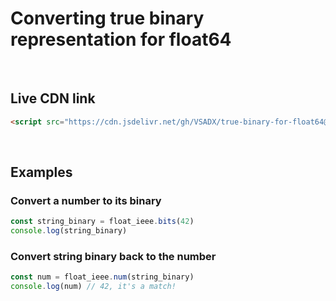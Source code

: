 # Converting true binary representation for float64
  
<br>
  
## Live CDN link
```html
<script src="https://cdn.jsdelivr.net/gh/VSADX/true-binary-for-float64@main/float-ieee.js" type="module"></script>
```  
  
<br>  
  
## Examples
### Convert a number to its binary
```js
const string_binary = float_ieee.bits(42)
console.log(string_binary)
```
### Convert string binary back to the number
```js
const num = float_ieee.num(string_binary)
console.log(num) // 42, it's a match!
```
